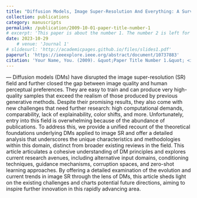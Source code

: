 ```yaml
---
title: "Diffusion Models, Image Super-Resolution And Everything: A Survey"
collection: publications
category: manuscripts
permalink: /publication/2009-10-01-paper-title-number-1
# excerpt: 'This paper is about the number 1. The number 2 is left for future work.'
date: 2023-10-29
    # venue: 'Journal 1'
# slidesurl: 'http://academicpages.github.io/files/slides1.pdf'
paperurl: 'https://ieeexplore.ieee.org/abstract/document/10737883'
citation: 'Your Name, You. (2009). &quot;Paper Title Number 1.&quot; <i>Journal 1</i>. 1(1).'
---
```


— Diffusion models (DMs) have disrupted the image super-resolution (SR) field and further closed the gap between image quality and human perceptual preferences. They are easy to train and can produce very high-quality samples that exceed the realism of those produced by previous generative methods. Despite their promising results, they also come with new challenges that need further research: high computational demands, comparability, lack of explainability, color shifts, and more. Unfortunately, entry into this field is overwhelming because of the abundance of publications. To address this, we provide a unified recount of the theoretical foundations underlying DMs applied to image SR and offer a detailed analysis that underscores the unique characteristics and methodologies within this domain, distinct from broader existing reviews in the field. This article articulates a cohesive understanding of DM principles and explores current research avenues, including alternative input domains, conditioning techniques, guidance mechanisms, corruption spaces, and zero-shot learning approaches. By offering a detailed examination of the evolution and current trends in image SR through the lens of DMs, this article sheds light on the existing challenges and charts potential future directions, aiming to inspire further innovation in this rapidly advancing area.